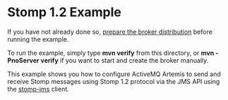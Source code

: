# Stomp 1.2 Example

If you have not already done so, [prepare the broker distribution](../../../../README.md#getting-started) before running the example.

To run the example, simply type **mvn verify** from this directory, or **mvn -PnoServer verify** if you want to start and create the broker manually.

This example shows you how to configure ActiveMQ Artemis to send and receive Stomp messages using Stomp 1.2 protocol via the JMS API using the [stomp-jms](https://github.com/fusesource/stompjms) client.
